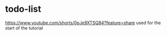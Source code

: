 # todo-list

https://www.youtube.com/shorts/0pJe9XTSQ84?feature=share used for the start of the tutorial
